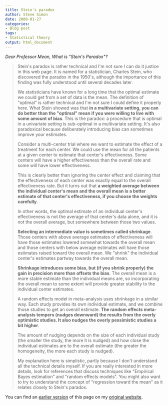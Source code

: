 ```yaml
---
title: Stein's paradox
author: Steve Simon
date: 2000-01-27
categories:
- Blog post
tags:
- Statistical theory
output: html_document
---
```

*Dear Professor Mean, What is "Stein's Paradox"?*

> Stein's paradox is rather technical and I'm not sure I can do it
> justice in this web page. It is named for a statistician, Charles
> Stein, who discovered the paradox in the 1950's, although the
> importance of this finding was fully understood until several decades
> later.
>
> We statisticians have known for a long time that the optimal estimate
> we could get from a set of data is the mean. The definition of
> "optimal" is rather technical and I'm not sure I could define it
> properly here. What Stein showed was that **in a multivariate setting,
> you can do better than the "optimal" mean if you were willing to
> live with some amount of bias**. This is the paradox: a procedure that
> is optimal in a univariate setting is sub-optimal in a multivariate
> setting. It's also paradoxical because deliberately introducing bias
> can sometimes improve your estimates.
>
> Consider a multi-center trial where we want to estimate the effect of
> a treatment for each center. We could use the mean for all the
> patients at a given center to estimate that center's effectiveness.
> Some centers will have a higher effectiveness than the overall rate
> and some will have lower effectiveness.
>
> This is clearly better than ignoring the center effect and claiming
> that the effectiveness of each center was exactly equal to the overall
> effectiveness rate. But it turns out that **a weighted average between
> the individual center's mean and the overall mean is a better
> estimate of that center's effectiveness, if you choose the weights
> carefully**.
>
> In other words, the optimal estimate of an individual center's
> effectiveness is not the average of that center's data alone, and it
> is not the overall average, but somewhere between those two values.
>
> **Selecting an intermediate value is sometimes called shrinkage**.
> Those centers with above average estimates of effectiveness will have
> those estimates lowered somewhat towards the overall mean and those
> centers with below average estimates will have those estimates raised
> toward the overall mean. We "shrink" the individual center's
> estimates partway towards the overall mean.
>
> **Shrinkage introduces some bias, but (if you shrink properly) the
> gain in precision more than offsets the bias**. The overall mean is a
> more stable estimate than the individual means are, so incorporating
> the overall mean to some extent will provide greater stability to the
> individual center estimates.
>
> A random effects model in meta-analysis uses shrinkage in a similar
> way. Each study provides its own individual estimate, and we combine
> those studies to get an overall estimate. **The random effects
> meta-analysis tempers (nudges downward) the results from the overly
> optimistic studies. It also nudges the overly pessimistic studies a
> bit higher**.
>
> The amount of nudging depends on the size of each individual study
> (the smaller the study, the more it is nudged) and how close the
> individual estimates are to the overall estimate (the greater the
> homogeneity, the more each study is nudged).
>
> My explanation here is simplistic, partly because I don't understand
> all the technical details myself. If you are really interested in more
> details, look for references that discuss techniques like "Empirical
> Bayes estimation" and "random effects models". You might also want
> to try to understand the concept of "regression toward the mean" as
> it relates closely to Stein's paradox.

You can find an [earlier version](http://www.pmean.com/00/stein.html) of this page on my [original website](http://www.pmean.com/original_site.html).

